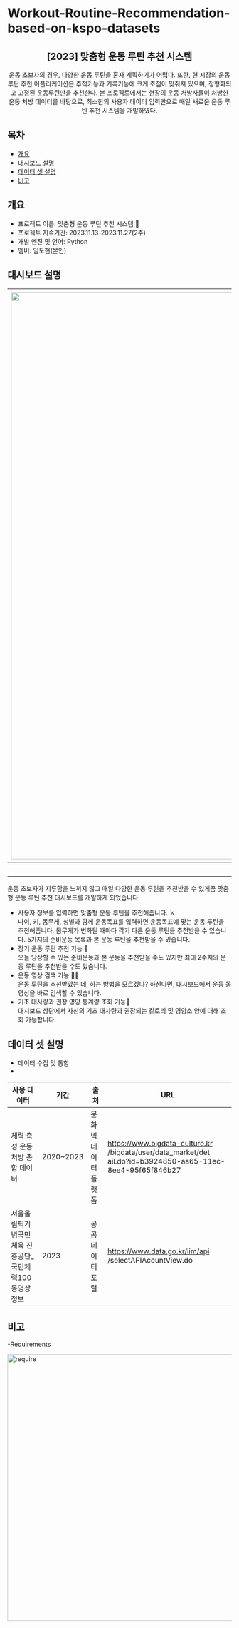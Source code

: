 # Workout-Routine-Recommendation-based-on-kspo-datasets
<div align="center">
<h2>[2023] 맞춤형 운동 루틴 추천 시스템</h2>
운동 초보자의 경우, 다양한 운동 루틴을 혼자 계획하기가 어렵다. 또한, 현 시장의 운동 루틴 추천 어플리케이션은 추적기능과 기록기능에 크게 초점이 맞춰져 있으며, 정형화되고 고정된 운동루틴만을 추천한다. 본 프로젝트에서는 현장의 운동 처방사들이 처방한 운동 처방 데이터를 바탕으로, 최소한의 사용자 데이터 입력만으로 매일 새로운 운동 루틴 추천 시스템을 개발하였다.
</div>

## 목차
  - [개요](#개요) 
  - [대시보드 설명](#대시보드-설명)
  - [데이터 셋 설명](#데이터-셋-설명)
  - [비고](#비고)

## 개요
- 프로젝트 이름: 맞춤형 운동 루틴 추천 시스템 🦾
- 프로젝트 지속기간: 2023.11.13-2023.11.27(2주)
- 개발 엔진 및 언어: Python
- 멤버: 임도현(본인)

## 대시보드 설명
|<img width="1271" alt="대시보드2" src="https://github.com/Dodobaksa/Workout-Routine-Recommendation/assets/97015589/d2fac85b-3660-4ad3-a8cc-636ab27c193b">|<img width="1278" alt="대시보드1" src="https://github.com/Dodobaksa/Workout-Routine-Recommendation/assets/97015589/53bce11a-d562-4146-b455-18083182257d">|
|:---:|:---:|
|대시보드 설명|사용자 정보 입력 시 화면|

운동 초보자가 지루함을 느끼지 않고 매일 다양한 운동 루틴을 추천받을 수 있게끔 맞춤형 운동 루틴 추천 대시보드를 개발하게 되었습니다.<br>
- 사용자 정보를 입력하면 맞춤형 운동 루틴을 추천해줍니다. ⚔️<br>
나이, 키, 몸무게, 성별과 함께 운동목표를 입력하면 운동목표에 맞는 운동 루틴을 추천해줍니다. 몸무게가 변화될 때마다 각기 다른 운동 루틴을 추천받을 수 있습니다. 5가지의 준비운동 목록과 본 운동 루틴을 추천받을 수 있습니다.
- 장기 운동 루틴 추천 기능 🎯<br>
오늘 당장할 수 있는 준비운동과 본 운동을 추천받을 수도 있지만 최대 2주치의 운동 루틴을 추천받을 수도 있습니다. 
- 운동 영상 검색 기능 🏄🏻<br>
운동 루틴을 추천받았는 데, 하는 방법을 모르겠다? 하신다면, 대시보드에서 운동 동영상을 바로 검색할 수 있습니다.
- 기초 대사량과 권장 영양 통계량 조회 기능👶<br>
대시보드 상단에서 자신의 기초 대사량과 권장되는 칼로리 및 영양소 양에 대해 조회 가능합니다.

## 데이터 셋 설명
- 데이터 수집 및 통합
- 
|사용 데이터|기간|출처|URL|
|---|---|---|---|
|체력 측정 운동 처방 종 합 데이터|2020~2023|문화 빅데이터 플랫폼|https://www.bigdata-culture.kr /bigdata/user/data_market/det ail.do?id=b3924850-aa65-11ec- 8ee4-95f65f846b27|
|서울올림픽기념국민체육 진흥공단_국민체력100 동영상 정보|2023|공공 데이터 포털|https://www.data.go.kr/iim/api /selectAPIAcountView.do|

## 비고
-Requirements

<img width="598" alt="require" src="https://github.com/Dodobaksa/Workout-Routine-Recommendation/assets/97015589/96ef67bb-35e4-4ba6-b90b-6accf4d5a46e">
